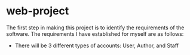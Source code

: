 # web-project
The first step in making this project is to identify the requirements of the software. The requirements I have established for myself are as follows:
- There will be 3 different types of accounts: User, Author, and Staff